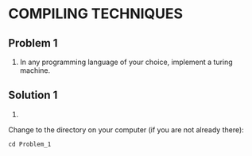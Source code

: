 # COMPILING TECHNIQUES

## Problem 1
1. In any programming language of your choice, implement a turing machine.

## Solution 1
1. 
Change to the directory on your computer (if you are not already there):

```
cd Problem_1
```

